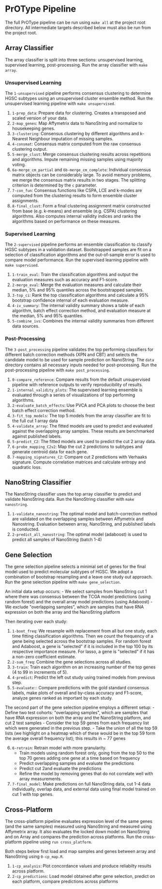 # PrOType Pipeline

The full PrOType pipeline can be run using `make all` at the project root directory. All intermediate targets described below must also be run from the project root.

## Array Classifier

The array classifier is split into three sections: unsupervised learning, supervised learning, post-processing. Run the array classifier with `make array`.

### Unsupervised Learning

The `1-unsupervised` pipeline performs consensus clustering to determine HGSC subtypes using an unsupervised cluster ensemble method. Run the unsupervised learning pipeline with `make unsupervised`.

1. `1-prep_data`: Prepare data for clustering. Creates a transposed and scaled version of your data.
2. `2-map_genes`: Map Affymetrix data to NanoString and normalize to housekeeping genes.
3. `3-clustering`: Consensus clustering by different algorithms and k-Nearest Neighbour imputation of missing samples.
4. `4-consmat`: Consensus matrix computed from the raw consensus clustering output.
5. `5-merge_clust`: Merge consensus clustering results across repetitions and algorithms. Impute remaining missing samples using majority voting.
6. `6a-merge_cm_partial` and `6b-merge_cm_complete`: Individual consensus matrix objects can be considerably large. To avoid memory problems, we merge the consensus matrix results in two stages. The splitting criterion is determined by the `c` parameter.
7. `7-con_fun`: Consensus functions like CSPA, LCE and k-modes are computed from the clustering results to form ensemble cluster assignments.
8. `8-final_clust`: Form a final clustering assignment matrix constructed from base (e.g. k-means) and ensemble (e.g. CSPA) clustering algorithms. Also computes internal validity indices and ranks the algorithms based on performance on these measures.

### Supervised Learning

The `2-supervised` pipeline performs an ensemble classification to classify HGSC subtypes in a validation dataset. Bootstrapped samples are fit on a selection of classification algorithms and the out-of-sample error is used to compare model performance. Run the supervised learning pipeline with `make supervised`.

1. `1-train_eval`: Train the classification algorithms and output the evaluation measures such as accuracy and F1-score.
2. `2-merge_eval`: Merge the evaluation measures and calculate their median, 5% and 95% quantiles across the bootstrapped samples.
3. `3-top_ci`: Rank the top classification algorithms and calculate a 95% bootstrap confidence internal of each evaluation measure.
4. `4-iv_summary`: The internal validity summary shows a table of each algorithm, batch effect correction method, and evaluation measure at the median, 5% and 95% quantiles.
5. `5-combine_ivs`: Combines the internal validity summaries from different data sources.

### Post-Processing

The `3-post_processing` pipeline validates the top performing classifiers for different batch correction methods (XPN and CBT) and selects the candidate model to be used for sample prediction on NanoString. The `data` directory contains all necessary inputs needed for post-processing. Run the post-processing pipeline with `make post_processing`.

1. `0-compare_reference`: Compare results from the default unsupervised pipeline with reference outputs to verify reproducibility of results.
2. `1-internal_validity_plots`: The supervised learning ensemble is evaluated through a series of visualizations of top performing algorithms.
3. `2-evaluate_batch_effects`: Use PVCA and PCA plots to choose the best batch effect correction method.
4. `3-fit_top_models`: The top 5 models from the array classifier are fit to the full cut 1 array data
5. `4-validate_array`: The fitted models are used to predict and evaluated against the overlapping array samples. These results are benchmarked against published labels.
6. `5-predict_C2`: The fitted models are used to predict the cut 2 array data.
7. `6-probe_mapping_C2v2`: Map the cut 2 predictions to subtypes and generate centroid data for each gene.
8. `7-mapping_signatures_C2`: Compare cut 2 predictions with Verhaaks signature. Compute correlation matrices and calculate entropy and quadratic loss.

## NanoString Classifier

The NanoString classifier uses the top array classifier to predict and validate NanoString data. Run the NanoString classifier with `make nanostring`.

1. `1-validate_nanostring`: The optimal model and batch-correction method are validated on the overlapping samples between Affymetrix and Nanostring. Evaluation between array, NanoString, and published labels is conducted.
2. `2-predict_all_nanostring`: The optimal model (adaboost) is used to predict all samples of NanoString (batch 1-4)

## Gene Selection

The gene selection pipeline selects a minimal set of genes for the final model used to predict molecular subtypes of HGSC. We adopt a combination of bootstrap resampling and a leave one study out approach. Run the gene selection pipeline with `make gene_selection`.

An initial data setup occurs:
    - We select samples from NanoString cut 1 where there was consensus between the TCGA model predictions (using random forest) and the overall array model predictions (using Adaboost)
    - We exclude "overlapping samples", which are samples that have RNA expression on both the array and the NanoString platform

Then iterating over each study:

1. `1-boot_freq`: We resample with replacement from all but one study, each time fitting classification algorithms. Then we count the frequency of a gene being selected across the bootstrap samples. For random forest and Adaboost, a gene is "selected" if it is included in the top 100 by its respective importance measure. For lasso, a gene is "selected" if it has a non-zero coefficient estimate.
2. `2-sum_freq`: Combine the gene selections across all studies.
3. `3-train`: Train each algorithm on an increasing number of the top genes (4 to 99 in increments of 5).
4. `4-predict`: Predict the left out study using trained models from previous step.
5. `5-evaluate:`: Compare predictions with the gold standard consensus labels, make plots of overall and by-class accuracy and F1-score, analyze genes ranked as important by each study.

The second part of the gene selection pipeline employs a different setup:
    - Define two test cohorts: "overlapping samples", which are samples that have RNA expression on both the array and the NanoString platform, and cut 2 test samples
    - Consider the top 59 genes from each frequency list which were generated in the previous step.
    - Take the union of all the top 59 lists (we highlight on a heatmap which of these would be in the top 59 form the average overall frequency list); this results in ~ 77 genes

6. `6-retrain`: Retrain model with more granularity.
    - Train models using random forest only, going from the top 50 to the top 70 genes adding one gene at a time based on frequency
    - Predict overlapping samples and evaluate the predictions
    - Predict cut 2and evaluate the predictions 
    - Refine the model by removing genes that do not correlate well with array measurements.
7. `7-final_model`: Make predictions on full NanoString data, cut 1-4 data individually, overlap data, and external data using final model trained on cut 1 with top genes.

## Cross-Platform

The cross-platform pipeline evaluates expression level of the same genes (and the same samples) measured using NanoString and measured using Affymetrix array. It also evaluates the locked down model on NanoString and on Array and compares the prediction across platforms. Run the cross-platform pipeline using `run cross_platform`.

Both steps below first load and map samples and genes between array and NanoString using `0-cp_map.R`.

1. `1-cp_analysis`: Plot concordance values and produce reliabilty results across platform.
2. `2-cp_predictions`: Load model obtained after gene selection, predict on each platform, compare predictions across platforms
